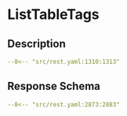 # ListTableTags

## Description

```yaml
--8<-- "src/rest.yaml:1310:1313"
```

## Response Schema

```yaml
--8<-- "src/rest.yaml:2873:2883"
```